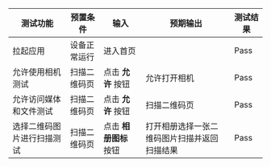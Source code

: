 |测试功能|预置条件|输入|预期输出|测试结果|
|--------------------------------|--------------------------------|--------------------------------|--------------------------------|--------------------------------|
|拉起应用|	设备正常运行|		进入首页| |Pass|
|允许使用相机测试|	扫描二维码页|	点击 **允许** 按钮|	允许打开相机|Pass|
|允许访问媒体和文件测试|	扫描二维码页|	点击 **允许** 按钮|	扫描二维码页|Pass|
|选择二维码图片进行扫描测试|	扫描二维码页|	点击 **相册图标** 按钮|	打开相册选择一张二维码图片扫描并返回扫描结果|Pass|